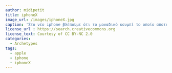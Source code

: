```yaml
---
author: midipetit
title: iphoneX
image_url: /images/iphoneX.jpg
caption: 'Στο νέο iphone βλέπουμε ότι το μοναδικό κουμπί το οποίο αποτελούσε βασικό χαρακτηριστικό των κινητών της apple απουσιάζει και η μοναδική διάδραση του χρήστη με το κινητό, είναι η οθόνη αφής.'
license_url : https://search.creativecommons.org
license_text: Courtesy of CC BY-NC 2.0 
categories:
  - Archetypes
tags:
  - apple
  - iphone
  - iphoneX
---
```

